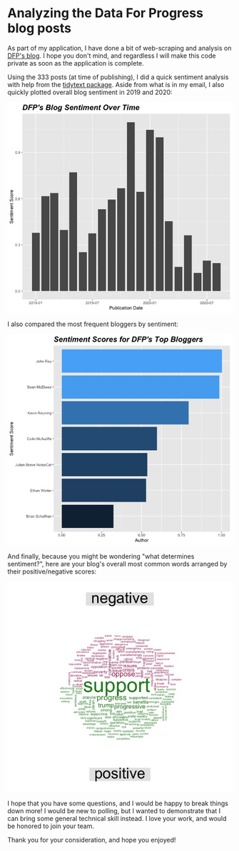 # Analyzing the Data For Progress blog posts

As part of my application, I have done a bit of web-scraping and analysis on [DFP's blog](https://www.dataforprogress.org/blog). I hope you don't mind, and regardless I will make this code private as soon as the application is complete. 

Using the 333 posts (at time of publishing), I did a quick sentiment analysis with help from the [tidytext package](https://www.tidytextmining.com). Aside from what is in my email, I also quickly plotted overall blog sentiment in 2019 and 2020:

![Sentiment Timeline](timeline.jpeg)

I also compared the most frequent bloggers by sentiment:

![Sentimental Authors](author_scores.jpeg)

And finally, because you might be wondering "what determines sentiment?", here are your blog's overall most common words arranged by their positive/negative scores:

![Sentiment Wordcloud](comparison_cloud.jpeg)

I hope that you have some questions, and I would be happy to break things down more! I would be new to polling, but I wanted to demonstrate that I can bring some general technical skill instead. I love your work, and would be honored to join your team.

Thank you for your consideration, and hope you enjoyed!
